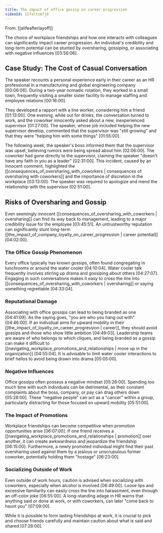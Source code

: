 ```yaml
---
title: The impact of office gossip on career progression
videoId: iI7altzA7j8
---
```


From: [[alifeafterlayoff]] <br/> 

The choice of workplace friendships and how one interacts with colleagues can significantly impact career progression. An individual's credibility and long-term potential can be stunted by oversharing, gossiping, or associating with negative influences <a class="yt-timestamp" data-t="03:56:06">[03:56:06]</a>.

## Case Study: The Cost of Casual Conversation

The speaker recounts a personal experience early in their career as an HR professional in a manufacturing and global engineering company <a class="yt-timestamp" data-t="00:06:06">[00:06:06]</a>. During a two-year nomadic rotation, they worked in a small town, frequently visiting a smaller sister facility to manage staffing and employee relations <a class="yt-timestamp" data-t="00:16:00">[00:16:00]</a>.

They developed a rapport with a line worker, considering him a friend <a class="yt-timestamp" data-t="01:13:00">[01:13:00]</a>. One evening, while out for drinks, the conversation turned to work, and the coworker innocently asked about a new, inexperienced supervisor <a class="yt-timestamp" data-t="01:27:00">[01:27:00]</a>. The speaker, whose job included helping the new supervisor develop, commented that the supervisor was "still growing" and that they were "helping him with some things" <a class="yt-timestamp" data-t="01:55:00">[01:55:00]</a>.

The following week, the speaker's boss informed them that the supervisor was upset, believing rumors were being spread about him <a class="yt-timestamp" data-t="02:06:00">[02:06:00]</a>. The coworker had gone directly to the supervisor, claiming the speaker "doesn't have any faith in you as a leader" <a class="yt-timestamp" data-t="02:31:00">[02:31:00]</a>. This incident, caused by an innocent comment, highlighted the [[consequences_of_oversharing_with_coworkers | consequences of oversharing with coworkers]] and the importance of discretion in the workplace <a class="yt-timestamp" data-t="03:13:00">[03:13:00]</a>. The speaker was required to apologize and mend the relationship with the supervisor <a class="yt-timestamp" data-t="02:51:00">[02:51:00]</a>.

## Risks of Oversharing and Gossip

Even seemingly innocent [[consequences_of_oversharing_with_coworkers | oversharing]] can find its way back to management, leading to a major credibility issue for the employee <a class="yt-timestamp" data-t="03:45:51">[03:45:51]</a>. An untrustworthy reputation can significantly stunt long-term [[the_impact_of_company_loyalty_on_career_progression | career potential]] <a class="yt-timestamp" data-t="04:02:00">[04:02:00]</a>.

### The Office Gossip Phenomenon

Every office typically has known gossips, often found congregating in lunchrooms or around the water cooler <a class="yt-timestamp" data-t="04:10:04">[04:10:04]</a>. Water cooler talk frequently involves stirring up drama and gossiping about others <a class="yt-timestamp" data-t="04:27:07">[04:27:07]</a>. Engaging in such conversations makes it easy to cross the line into [[consequences_of_oversharing_with_coworkers | oversharing]] or saying something regrettable <a class="yt-timestamp" data-t="04:33:04">[04:33:04]</a>.

### Reputational Damage

Associating with office gossips can lead to being branded as one <a class="yt-timestamp" data-t="04:41:09">[04:41:09]</a>. As the saying goes, "you are who you hang out with" <a class="yt-timestamp" data-t="04:46:00">[04:46:00]</a>. If an individual aims for upward mobility in their [[the_impact_of_loyalty_on_career_progression | career]], they should avoid gossips and those who show little ambition <a class="yt-timestamp" data-t="04:49:03">[04:49:03]</a>. Leadership teams are aware of who belongs to which cliques, and being branded as a gossip can make it difficult to [[navigating_workplace_promotions_and_relationships | move up in the organization]] <a class="yt-timestamp" data-t="04:55:04">[04:55:04]</a>. It is advisable to limit water cooler interactions to brief hellos to avoid being drawn into drama <a class="yt-timestamp" data-t="05:05:00">[05:05:00]</a>.

### Negative Influences

Office gossips often possess a negative mindset <a class="yt-timestamp" data-t="05:26:00">[05:26:00]</a>. Spending too much time with such individuals can be detrimental, as their constant complaints about the boss, company, or pay can drag others down <a class="yt-timestamp" data-t="05:28:00">[05:28:00]</a>. These "negative people" can act as a "cancer" within a group, particularly distracting for those focused on upward mobility <a class="yt-timestamp" data-t="05:51:00">[05:51:00]</a>.

### The Impact of Promotions

Workplace friendships can become competitive when promotion opportunities arise <a class="yt-timestamp" data-t="06:07:00">[06:07:00]</a>. If one friend receives a [[navigating_workplace_promotions_and_relationships | promotion]] over another, it can create awkwardness and jeopardize the friendship <a class="yt-timestamp" data-t="06:15:00">[06:15:00]</a>. Furthermore, a newly promoted individual might find their past oversharing used against them by a jealous or unscrupulous former coworker, potentially holding them "hostage" <a class="yt-timestamp" data-t="06:23:00">[06:23:00]</a>.

### Socializing Outside of Work

Even outside of work hours, caution is advised when socializing with coworkers, especially when alcohol is involved <a class="yt-timestamp" data-t="06:49:00">[06:49:00]</a>. Loose lips and excessive familiarity can easily cross the line into harassment, even through an off-color joke <a class="yt-timestamp" data-t="06:55:00">[06:55:00]</a>. A long-standing adage in HR warns that anything said or done at work, or with coworkers, can later "come back to haunt you" <a class="yt-timestamp" data-t="07:09:00">[07:09:00]</a>.

While it is possible to form lasting friendships at work, it is crucial to pick and choose friends carefully and maintain caution about what is said and shared <a class="yt-timestamp" data-t="07:28:00">[07:28:00]</a>.